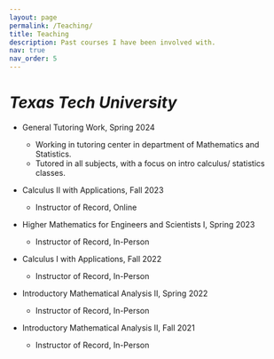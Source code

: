 ```yaml
---
layout: page
permalink: /Teaching/
title: Teaching
description: Past courses I have been involved with.
nav: true
nav_order: 5
---
```


# ***Texas Tech University***

- General Tutoring Work, Spring 2024
	- Working in tutoring center in department of Mathematics and Statistics.
	- Tutored in all subjects, with a focus on intro calculus/ statistics classes.

- Calculus II with Applications, Fall 2023
	- Instructor of Record, Online

- Higher Mathematics for Engineers and Scientists I, Spring 2023
	- Instructor of Record, In-Person
- Calculus I with Applications, Fall 2022
	- Instructor of Record, In-Person

- Introductory Mathematical Analysis II, Spring 2022
	- Instructor of Record, In-Person

- Introductory Mathematical Analysis II, Fall 2021
	- Instructor of Record, In-Person
